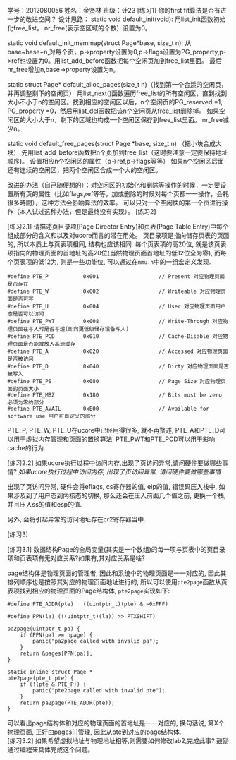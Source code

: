  学号：2012080056 姓名：金贤林 班级：计23
[练习1] 你的first fit算法是否有进一步的改进空间？
设计思路：
static void 
default_init(void):
	用list_init函数初始化free_list。
	nr_free(表示空区域的个数）设置为0。

static void 
default_init_memmap(struct Page*base, size_t n):
	从base~base+n,对每个页，p->property设置为0,p->flags设置为PG_property,p->ref也设置为0。用list_add_before函数把每个空闲页加到free_list里面。
	最后nr_free增加n,base->property设置为n。

static struct Page*
default_alloc_pages(size_t n)（找到第一个合适的空闲页，并再调整剩下的空闲页）
	用list_next()函数遍历free_list的所有空闲区，直到找到大小不小于n的空闲区。找到相应的空闲区以后，n个空闲页的PG_reserved =1, PG_property =0，然后用list_del函数把该n个空闲页从free_list删除掉。
	如果空闲区的大小大于n，剩下的区域也构成一个空闲区保存到free_list里面。
	nr_free减少n。

static void
default_free_pages(struct Page *base, size_t n)	（把小块合成大块）
	先用list_add_before函数把n个页加到free_list（这时要注意一定要保持地址顺序)。
	设置相应n个空闲区的属性（p->ref,p->flags等等）
	如果n个空闲区后面还有连续的空闲区，把两个空闲区合成一个大的空闲区。

改进的办法（自己随便想的）：对空闲区的初始化和删除等操作的时候，一定要设置所有页的属性（比如flags,ref等等，加或删除的时候对每个页都一一操作，会耗很多時間），这种方法会影响算法的效率。 可以只对一个空闲快的第一个页进行操作（本人试过这种办法，但是最终没有实现）。
[练习2]

[练习2.1] 请描述页目录项(Page Director Entry)和页表(Page Table Entry)中每个组成部分的含义和以及对ucore而言的潜在用处。
页目录项是指向储存页表的页面的, 所以本质上与页表项相同, 结构也应该相同. 每个页表项的高20位, 就是该页表项指向的物理页面的首地址的高20位(当然物理页面首地址的低12位全为零), 而每个页表项的低12为, 则是一些功能位, 可以通过在`mmu.h`中的一组宏定义发现. 

```
#define PTE_P           0x001                   // Present 对应物理页面是否存在
#define PTE_W           0x002                   // Writeable 对应物理页面是否可写
#define PTE_U           0x004                   // User 对应物理页面用户态是否可以访问
#define PTE_PWT         0x008                   // Write-Through 对应物理页面在写入时是否写透(即向更低级储存设备写入)
#define PTE_PCD         0x010                   // Cache-Disable 对应物理页面是否能被放入高速缓存
#define PTE_A           0x020                   // Accessed 对应物理页面是否被访问
#define PTE_D           0x040                   // Dirty 对应物理页面是否被写入
#define PTE_PS          0x080                   // Page Size 对应物理页面的页面大小
#define PTE_MBZ         0x180                   // Bits must be zero 必须为零的部分
#define PTE_AVAIL       0xE00                   // Available for software use 用户可自定义的部分
```

PTE_P, PTE_W, PTE_U在ucore中已经用得很多, 就不再赘述, PTE_A和PTE_D可以用于虚拟内存管理和页面的置换算法, PTE_PWT和PTE_PCD可以用于影响cache的行为. 

[练习2.2] 如果ucore执行过程中访问内存,出现了页访问异常,请问硬件要做哪些事情?
_如果ucore执行过程中访问内存, 出现了页访问异常, 请问硬件要做哪些事情_

出现了页访问异常, 硬件会将eflags, cs寄存器的值, eip的值, 错误码压入栈中, 如果涉及到了用户态到内核态的切换, 那么还会在压入前面几个值之前, 更换一个栈, 并且压入ss的值和esp的值. 

另外, 会将引起异常的访问地址存在cr2寄存器当中. 


[练习3] 

[练习3.1] 数据结构Page的全局变量(其实是一个数组)的每一项与页表中的页目录项和页表项有无对应关系?如果有,其对应关系是啥?

page结构体是物理页面的管理者, 因此和系统中的物理页面是一一对应的, 因此其排列顺序也是按照其对应的物理页面地址进行的, 所以可以使用`pte2page`函数从页表项找到相应的物理页面的Page结构体, `pte2page`实现如下: 

```
#define PTE_ADDR(pte)   ((uintptr_t)(pte) & ~0xFFF)

#define PPN(la) (((uintptr_t)(la)) >> PTXSHIFT)

pa2page(uintptr_t pa) {
    if (PPN(pa) >= npage) {
        panic("pa2page called with invalid pa");
    }
    return &pages[PPN(pa)];
}

static inline struct Page *
pte2page(pte_t pte) {
    if (!(pte & PTE_P)) {
        panic("pte2page called with invalid pte");
    }
    return pa2page(PTE_ADDR(pte));
}
``` 

可以看出page结构体和对应的物理页面的首地址是一一对应的, 换句话说, 第X个物理页面, 正好由pages[i]管理, 因此从pte到对应的page结构体.  
[练习3.2] 如果希望虚拟地址与物理地址相等,则需要如何修改lab2,完成此事? 鼓励通过编程来具体完成这个问题。
